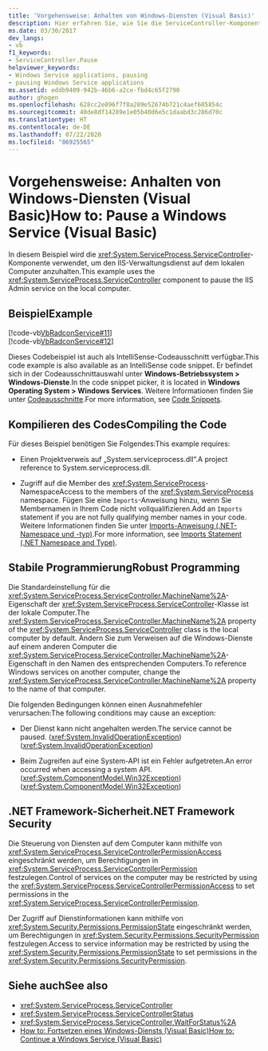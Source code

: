 ```yaml
---
title: 'Vorgehensweise: Anhalten von Windows-Diensten (Visual Basic)'
description: Hier erfahren Sie, wie Sie die ServiceController-Komponente verwenden, um einen Windows-Dienst (z. B. den IIS-Verwaltungsdienst) auf einem lokalen Computer mit Visual Basic anzuhalten.
ms.date: 03/30/2017
dev_langs:
- vb
f1_keywords:
- ServiceController.Pause
helpviewer_keywords:
- Windows Service applications, pausing
- pausing Windows Service applications
ms.assetid: eddb9409-942b-46b6-a2ce-fbd4c65f2790
author: ghogen
ms.openlocfilehash: 628cc2e896f7f8a289e52674b721c4aef605854c
ms.sourcegitcommit: 40de8df14289e1e05b40d6e5c1daabd3c286d70c
ms.translationtype: HT
ms.contentlocale: de-DE
ms.lasthandoff: 07/22/2020
ms.locfileid: "86925565"
---
```

# <a name="how-to-pause-a-windows-service-visual-basic"></a><span data-ttu-id="388a7-103">Vorgehensweise: Anhalten von Windows-Diensten (Visual Basic)</span><span class="sxs-lookup"><span data-stu-id="388a7-103">How to: Pause a Windows Service (Visual Basic)</span></span>
<span data-ttu-id="388a7-104">In diesem Beispiel wird die <xref:System.ServiceProcess.ServiceController>-Komponente verwendet, um den IIS-Verwaltungsdienst auf dem lokalen Computer anzuhalten.</span><span class="sxs-lookup"><span data-stu-id="388a7-104">This example uses the <xref:System.ServiceProcess.ServiceController> component to pause the IIS Admin service on the local computer.</span></span>  
  
## <a name="example"></a><span data-ttu-id="388a7-105">Beispiel</span><span class="sxs-lookup"><span data-stu-id="388a7-105">Example</span></span>  
 [!code-vb[VbRadconService#11](../../../samples/snippets/visualbasic/VS_Snippets_VBCSharp/VbRadconService/VB/MyNewService.vb#11)]  
[!code-vb[VbRadconService#12](../../../samples/snippets/visualbasic/VS_Snippets_VBCSharp/VbRadconService/VB/MyNewService.vb#12)]  
  
 <span data-ttu-id="388a7-106">Dieses Codebeispiel ist auch als IntelliSense-Codeausschnitt verfügbar.</span><span class="sxs-lookup"><span data-stu-id="388a7-106">This code example is also available as an IntelliSense code snippet.</span></span> <span data-ttu-id="388a7-107">Er befindet sich in der Codeausschnittauswahl unter **Windows-Betriebssystem > Windows-Dienste**.</span><span class="sxs-lookup"><span data-stu-id="388a7-107">In the code snippet picker, it is located in **Windows Operating System > Windows Services**.</span></span> <span data-ttu-id="388a7-108">Weitere Informationen finden Sie unter [Codeausschnitte](/visualstudio/ide/code-snippets).</span><span class="sxs-lookup"><span data-stu-id="388a7-108">For more information, see [Code Snippets](/visualstudio/ide/code-snippets).</span></span>  
  
## <a name="compiling-the-code"></a><span data-ttu-id="388a7-109">Kompilieren des Codes</span><span class="sxs-lookup"><span data-stu-id="388a7-109">Compiling the Code</span></span>  
 <span data-ttu-id="388a7-110">Für dieses Beispiel benötigen Sie Folgendes:</span><span class="sxs-lookup"><span data-stu-id="388a7-110">This example requires:</span></span>  
  
- <span data-ttu-id="388a7-111">Einen Projektverweis auf „System.serviceprocess.dll“.</span><span class="sxs-lookup"><span data-stu-id="388a7-111">A project reference to System.serviceprocess.dll.</span></span>  
  
- <span data-ttu-id="388a7-112">Zugriff auf die Member des <xref:System.ServiceProcess>-Namespace</span><span class="sxs-lookup"><span data-stu-id="388a7-112">Access to the members of the <xref:System.ServiceProcess> namespace.</span></span> <span data-ttu-id="388a7-113">Fügen Sie eine `Imports`-Anweisung hinzu, wenn Sie Membernamen in Ihrem Code nicht vollqualifizieren.</span><span class="sxs-lookup"><span data-stu-id="388a7-113">Add an `Imports` statement if you are not fully qualifying member names in your code.</span></span> <span data-ttu-id="388a7-114">Weitere Informationen finden Sie unter [Imports-Anweisung (.NET-Namespace und -typ)](../../visual-basic/language-reference/statements/imports-statement-net-namespace-and-type.md).</span><span class="sxs-lookup"><span data-stu-id="388a7-114">For more information, see [Imports Statement (.NET Namespace and Type)](../../visual-basic/language-reference/statements/imports-statement-net-namespace-and-type.md).</span></span>  
  
## <a name="robust-programming"></a><span data-ttu-id="388a7-115">Stabile Programmierung</span><span class="sxs-lookup"><span data-stu-id="388a7-115">Robust Programming</span></span>  
 <span data-ttu-id="388a7-116">Die Standardeinstellung für die <xref:System.ServiceProcess.ServiceController.MachineName%2A>-Eigenschaft der <xref:System.ServiceProcess.ServiceController>-Klasse ist der lokale Computer.</span><span class="sxs-lookup"><span data-stu-id="388a7-116">The <xref:System.ServiceProcess.ServiceController.MachineName%2A> property of the <xref:System.ServiceProcess.ServiceController> class is the local computer by default.</span></span> <span data-ttu-id="388a7-117">Ändern Sie zum Verweisen auf die Windows-Dienste auf einem anderen Computer die <xref:System.ServiceProcess.ServiceController.MachineName%2A>-Eigenschaft in den Namen des entsprechenden Computers.</span><span class="sxs-lookup"><span data-stu-id="388a7-117">To reference Windows services on another computer, change the <xref:System.ServiceProcess.ServiceController.MachineName%2A> property to the name of that computer.</span></span>  
  
 <span data-ttu-id="388a7-118">Die folgenden Bedingungen können einen Ausnahmefehler verursachen:</span><span class="sxs-lookup"><span data-stu-id="388a7-118">The following conditions may cause an exception:</span></span>  
  
- <span data-ttu-id="388a7-119">Der Dienst kann nicht angehalten werden.</span><span class="sxs-lookup"><span data-stu-id="388a7-119">The service cannot be paused.</span></span> <span data-ttu-id="388a7-120">(<xref:System.InvalidOperationException>)</span><span class="sxs-lookup"><span data-stu-id="388a7-120">(<xref:System.InvalidOperationException>)</span></span>  
  
- <span data-ttu-id="388a7-121">Beim Zugreifen auf eine System-API ist ein Fehler aufgetreten.</span><span class="sxs-lookup"><span data-stu-id="388a7-121">An error occurred when accessing a system API.</span></span> <span data-ttu-id="388a7-122">(<xref:System.ComponentModel.Win32Exception>)</span><span class="sxs-lookup"><span data-stu-id="388a7-122">(<xref:System.ComponentModel.Win32Exception>)</span></span>  
  
## <a name="net-framework-security"></a><span data-ttu-id="388a7-123">.NET Framework-Sicherheit</span><span class="sxs-lookup"><span data-stu-id="388a7-123">.NET Framework Security</span></span>  
 <span data-ttu-id="388a7-124">Die Steuerung von Diensten auf dem Computer kann mithilfe von <xref:System.ServiceProcess.ServiceControllerPermissionAccess> eingeschränkt werden, um Berechtigungen in <xref:System.ServiceProcess.ServiceControllerPermission> festzulegen.</span><span class="sxs-lookup"><span data-stu-id="388a7-124">Control of services on the computer may be restricted by using the <xref:System.ServiceProcess.ServiceControllerPermissionAccess> to set permissions in the <xref:System.ServiceProcess.ServiceControllerPermission>.</span></span>  
  
 <span data-ttu-id="388a7-125">Der Zugriff auf Dienstinformationen kann mithilfe von <xref:System.Security.Permissions.PermissionState> eingeschränkt werden, um Berechtigungen in <xref:System.Security.Permissions.SecurityPermission> festzulegen.</span><span class="sxs-lookup"><span data-stu-id="388a7-125">Access to service information may be restricted by using the <xref:System.Security.Permissions.PermissionState> to set permissions in the <xref:System.Security.Permissions.SecurityPermission>.</span></span>  
  
## <a name="see-also"></a><span data-ttu-id="388a7-126">Siehe auch</span><span class="sxs-lookup"><span data-stu-id="388a7-126">See also</span></span>

- <xref:System.ServiceProcess.ServiceController>
- <xref:System.ServiceProcess.ServiceControllerStatus>
- <xref:System.ServiceProcess.ServiceController.WaitForStatus%2A>
- [<span data-ttu-id="388a7-127">How to: Fortsetzen eines Windows-Diensts (Visual Basic)</span><span class="sxs-lookup"><span data-stu-id="388a7-127">How to: Continue a Windows Service (Visual Basic)</span></span>](how-to-continue-a-windows-service-visual-basic.md)
